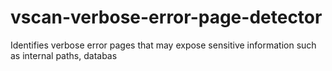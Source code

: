 # vscan-verbose-error-page-detector
Identifies verbose error pages that may expose sensitive information such as internal paths, databas
